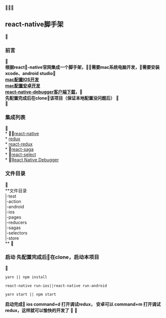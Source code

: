 <h2>react-native脚手架</h2>

<h3>前言</h3> <br/>
**根据react-native官网集成一个脚手架，需要mac系统电脑开发，需要安装xcode、android studio<br/>[mac配置IOS开发](https://facebook.github.io/react-native/docs/getting-started)<br/>[mac配置安卓开发](https://facebook.github.io/react-native/docs/getting-started)<br/>[react-native-debugger客户端下载](https://github.com/jhen0409/react-native-debugger/releases)，<br/>先配置完成后在clone该项目（保证本地配置没问题后）** <br/>
<h3>集成列表</h3> <br/>
    * [react-native](https://github.com/facebook/react-native)<br/>
    * [redux](https://github.com/reduxjs/redux)
    <br/>
    * [react-redux](https://github.com/reduxjs/react-redux)<br/>
    * [react-saga](https://github.com/reduxjs/react-redux)<br/>
    * [react-select](https://github.com/JedWatson/react-select)<br/>
    * [React Native Debugger](https://github.com/jhen0409/react-native-debugger)<br/>

<h3>文件目录</h3> <br/>
**文件目录<br/>|-test<br/>|-action<br/>|-android<br/>|-ios<br/>|-pages<br/>|-reducers<br/>|-sagas<br/>|-selectors<br/>|-store<br/>** <br/>
<h3>启动 先配置完成后在clone，启动本项目</h3> <br/>


```
yarn || npm install 

react-native run-ios||react-native run-android

yarn start || npm start 

```

**启动完成 ios command+d 打开调试redux， 安卓可以 command+m 打开调试 redux，这样就可以愉快的开发了**

